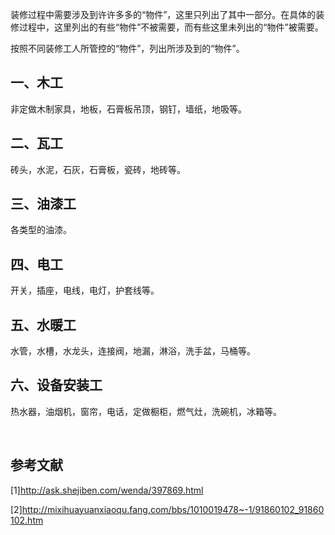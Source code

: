 装修过程中需要涉及到许许多多的“物件”，这里只列出了其中一部分。在具体的装修过程中，这里列出的有些“物件”不被需要，而有些这里未列出的“物件”被需要。

按照不同装修工人所管控的“物件”，列出所涉及到的“物件”。
## **一、木工**
非定做木制家具，地板，石膏板吊顶，钢钉，墙纸，地吸等。
## **二、瓦工**
砖头，水泥，石灰，石膏板，瓷砖，地砖等。
## **三、油漆工**
各类型的油漆。
## **四、电工**
开关，插座，电线，电灯，护套线等。
## **五、水暖工**
水管，水槽，水龙头，连接阀，地漏，淋浴，洗手盆，马桶等。
## **六、设备安装工**
热水器，油烟机，窗帘，电话，定做橱柜，燃气灶，洗碗机，冰箱等。

<br/>

## **参考文献**
[1]http://ask.shejiben.com/wenda/397869.html

[2]http://mixihuayuanxiaoqu.fang.com/bbs/1010019478~-1/91860102_91860102.htm
